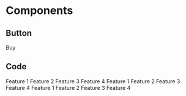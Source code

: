 # Components

## Button

<call-to-action>Buy</call-to-action>


## Code

<pricing-table>
    <pricing-plan label="Personal" price="$10">
        <pricing-feature>Feature 1</pricing-feature>
        <pricing-feature>Feature 2</pricing-feature>
        <pricing-feature>Feature 3</pricing-feature>
        <pricing-feature>Feature 4</pricing-feature>
    </pricing-plan>
    <pricing-plan label="Small Team" price="$20">
        <pricing-feature>Feature 1</pricing-feature>
        <pricing-feature>Feature 2</pricing-feature>
        <pricing-feature>Feature 3</pricing-feature>
        <pricing-feature>Feature 4</pricing-feature>
    </pricing-plan>
    <pricing-plan label="Enterprise" price="$40">
        <pricing-feature>Feature 1</pricing-feature>
        <pricing-feature>Feature 2</pricing-feature>
        <pricing-feature>Feature 3</pricing-feature>
        <pricing-feature>Feature 4</pricing-feature>
    </pricing-plan>
</pricing-table>
